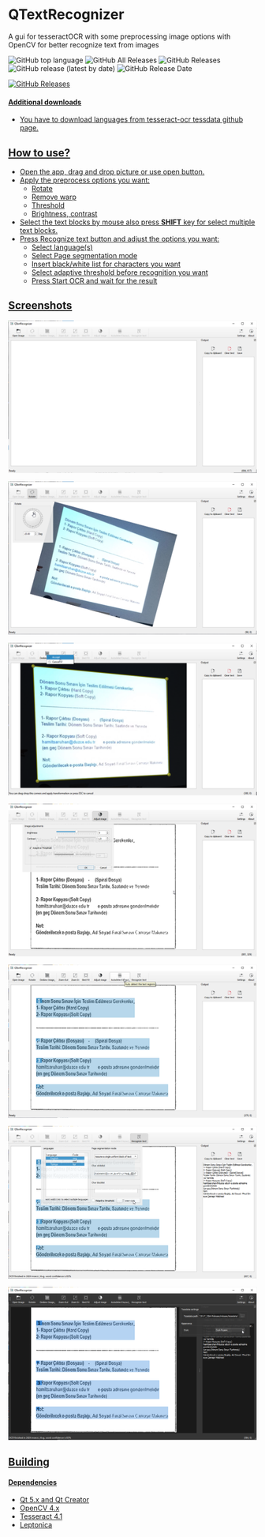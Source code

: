 # QTextRecognizer
A gui for tesseractOCR with some preprocessing image options with OpenCV for better recognize text from images

![GitHub top language](https://img.shields.io/github/languages/top/mguludag/QTextRecognizer) ![GitHub All Releases](https://img.shields.io/github/downloads/mguludag/QTextRecognizer/total) ![GitHub Releases](https://img.shields.io/github/downloads/mguludag/QTextRecognizer/latest/total) ![GitHub release (latest by date)](https://img.shields.io/github/v/release/mguludag/QTextRecognizer) ![GitHub Release Date](https://img.shields.io/github/release-date/mguludag/QTextRecognizer)

<a href="https://github.com/mguludag/QTextRecognizer/releases/latest/download/qtextrecognizer_vc15_x86.7z"><img alt="GitHub Releases" src="https://img.shields.io/github/downloads/mguludag/QTextRecognizer/latest/total?label=Download%20Latest%20Version&style=for-the-badge">

#### Additional downloads

* You have to download languages from tesseract-ocr tessdata github page.

## How to use?

* Open the app, drag and drop picture or use open button.
* Apply the preprocess options you want:
  * Rotate
  * Remove warp
  * Threshold
  * Brightness, contrast
* Select the text blocks by mouse also press **SHIFT** key for select multiple text blocks.
* Press Recognize text button and adjust the options you want:
  * Select language(s)
  * Select Page segmentation mode
  * Insert black/white list for characters you want
  * Select adaptive threshold before recognition you want
  * Press Start OCR and wait for the result

## Screenshots

![Main screen](img/1.png)

![Rotate image screen](img/2.png)

![Deskew image screen](img/3.png)

![Image adjustments screen](img/4.png)

![Autodetect text layout](img/5.png)

![Recognize text screen](img/6.png)

![Settings screen and dark skin](img/7.png)



## Building

#### Dependencies

* Qt 5.x and Qt Creator
* OpenCV 4.x
* Tesseract 4.1
* Leptonica
